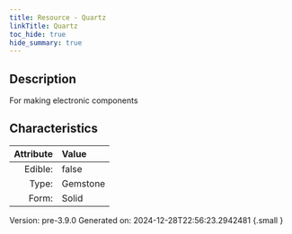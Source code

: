 ```yaml
---
title: Resource - Quartz
linkTitle: Quartz
toc_hide: true
hide_summary: true
---
```


## Description
For making electronic components

## Characteristics

| Attribute      | Value |
|--------:|:------|
|Edible:|false|
|Type:|Gemstone|
|Form:|Solid|
 



    

Version: pre-3.9.0 Generated on: 2024-12-28T22:56:23.2942481
{.small }
